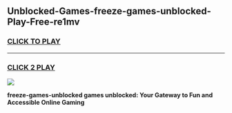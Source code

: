 
## Unblocked-Games-freeze-games-unblocked-Play-Free-re1mv
<h3>
<a href="https://premium76.site?title=freeze-games-unblocked&ref=18A1">CLICK TO PLAY</a></h3>
<hr>

<h3>
<a href="https://premium76.site?title=freeze-games-unblocked&ref=18A1">CLICK 2 PLAY</a>
  
</h3>

<a href="https://premium76.site?title=freeze-games-unblocked&ref=18A1"><img src="https://clearcache.store/games.png"></a>


**freeze-games-unblocked games unblocked: Your Gateway to Fun and Accessible Online Gaming**
